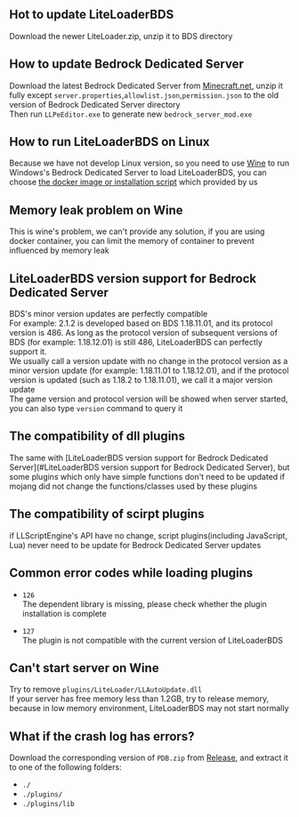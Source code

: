 ## Hot to update LiteLoaderBDS
Download the newer LiteLoader.zip, unzip it to BDS directory

## How to update Bedrock Dedicated Server
Download the latest Bedrock Dedicated Server from [Minecraft.net](https://www.minecraft.net/en-us/download/server/bedrock), unzip it fully except `server.properties`,`allowlist.json`,`permission.json` to the old version of Bedrock Dedicated Server directory  
Then run `LLPeEditor.exe` to generate new `bedrock_server_mod.exe`

## How to run LiteLoaderBDS on Linux
Because we have not develop Linux version, so you need to use [Wine](https://www.winehq.org/) to run Windows's Bedrock Dedicated Server to load LiteLoaderBDS, you can choose [the docker image or installation script](https://github.com/LiteLDev/LiteLoaderBDS#for-linux) which provided by us

## Memory leak problem on Wine
This is wine's problem, we can't provide any solution, if you are using docker container, you can limit the memory of container to prevent influenced by memory leak

## LiteLoaderBDS version support for Bedrock Dedicated Server
BDS's minor version updates are perfectly compatible  
For example: 2.1.2 is developed based on BDS 1.18.11.01, and its protocol version is 486. As long as the protocol version of subsequent versions of BDS (for example: 1.18.12.01) is still 486, LiteLoaderBDS can perfectly support it.  
We usually call a version update with no change in the protocol version as a minor version update (for example: 1.18.11.01 to 1.18.12.01), and if the protocol version is updated (such as 1.18.2 to 1.18.11.01), we call it a major version update  
The game version and protocol version will be showed when server started, you can also type `version` command to query it

## The compatibility of dll plugins
The same with [LiteLoaderBDS version support for Bedrock Dedicated Server](#LiteLoaderBDS version support for Bedrock Dedicated Server), but some plugins which only have simple functions don't need to be updated if mojang did not change the functions/classes used by these plugins

## The compatibility of scirpt plugins
if LLScriptEngine's API have no change, script plugins(including JavaScript, Lua) never need to be update for Bedrock Dedicated Server updates

## Common error codes while loading plugins
- `126`  
The dependent library is missing, please check whether the plugin installation is complete

- `127`  
The plugin is not compatible with the current version of LiteLoaderBDS

## Can't start server on Wine
Try to remove `plugins/LiteLoader/LLAutoUpdate.dll`  
If your server has free memory less than 1.2GB, try to release memory, because in low memory environment, LiteLoaderBDS may not start normally

## What if the crash log has errors?
Download the corresponding version of `PDB.zip` from [Release](https://github.com/LiteLDev/LiteLoaderBDS/releases), and extract it to one of the following folders:
- `./`
- `./plugins/`
- `./plugins/lib`